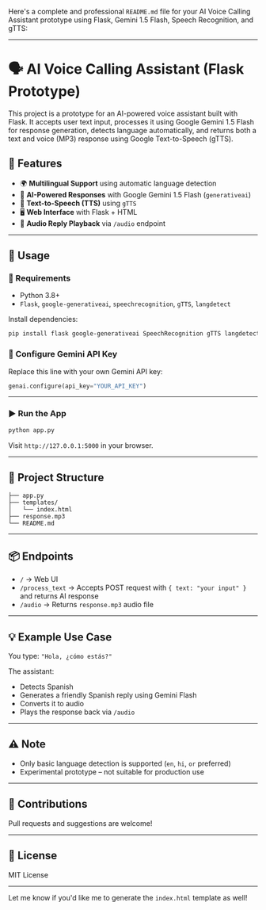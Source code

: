 Here's a complete and professional `README.md` file for your AI Voice Calling Assistant prototype using Flask, Gemini 1.5 Flash, Speech Recognition, and gTTS:

---

# 🗣️ AI Voice Calling Assistant (Flask Prototype)

This project is a prototype for an AI-powered voice assistant built with Flask. It accepts user text input, processes it using Google Gemini 1.5 Flash for response generation, detects language automatically, and returns both a text and voice (MP3) response using Google Text-to-Speech (gTTS).

## 🔧 Features

* 🌍 **Multilingual Support** using automatic language detection
* 🧠 **AI-Powered Responses** with Google Gemini 1.5 Flash (`generativeai`)
* 🎤 **Text-to-Speech (TTS)** using `gTTS`
* 🖥️ **Web Interface** with Flask + HTML
* 🔁 **Audio Reply Playback** via `/audio` endpoint

---

## 🚀 Usage

### 🔧 Requirements

* Python 3.8+
* `Flask`, `google-generativeai`, `speechrecognition`, `gTTS`, `langdetect`

Install dependencies:

```bash
pip install flask google-generativeai SpeechRecognition gTTS langdetect
```

### 🧠 Configure Gemini API Key

Replace this line with your own Gemini API key:

```python
genai.configure(api_key="YOUR_API_KEY")
```

---

### ▶️ Run the App

```bash
python app.py
```

Visit `http://127.0.0.1:5000` in your browser.

---

## 📁 Project Structure

```
├── app.py
├── templates/
│   └── index.html
├── response.mp3
└── README.md
```

---

## 📦 Endpoints

* `/` → Web UI
* `/process_text` → Accepts POST request with `{ text: "your input" }` and returns AI response
* `/audio` → Returns `response.mp3` audio file

---

## 💡 Example Use Case

You type:
`"Hola, ¿cómo estás?"`

The assistant:

* Detects Spanish
* Generates a friendly Spanish reply using Gemini Flash
* Converts it to audio
* Plays the response back via `/audio`

---

## ⚠️ Note

* Only basic language detection is supported (`en`, `hi`, `or` preferred)
* Experimental prototype – not suitable for production use

---

## 🤝 Contributions

Pull requests and suggestions are welcome!

---

## 📄 License

MIT License

---

Let me know if you'd like me to generate the `index.html` template as well!
